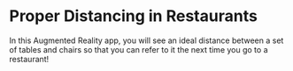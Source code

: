 # Proper Distancing in Restaurants

In this Augmented Reality app, you will see an ideal distance between a set of tables and chairs
so that you can refer to it the next time you go to a restaurant!
